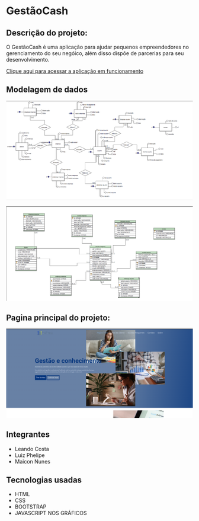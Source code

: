 # GestãoCash

## Descrição do projeto:

O GestãoCash é uma aplicação para ajudar pequenos empreendedores no gerenciamento do seu negóico, além disso dispõe de parcerias para seu desenvolvimento.

[Clique aqui para acessar a aplicação em funcionamento](https://projeto-final-ochre.vercel.app/)

## Modelagem de dados

![Modelo conceitual](modelagem-dados/conceitual.png)

![Modelo Lógico](modelagem-dados/logico.png)

## Pagina principal do projeto:

![Home ](https://github.com/squad22recode/Projeto-Final/blob/main/app/assets/images/home.png?raw=true)

## Integrantes

-   Leando Costa
-   Luiz Phelipe
-   Maicon Nunes

## Tecnologias usadas

-   HTML
-   CSS
-   BOOTSTRAP
-   JAVASCRIPT NOS GRÁFICOS
